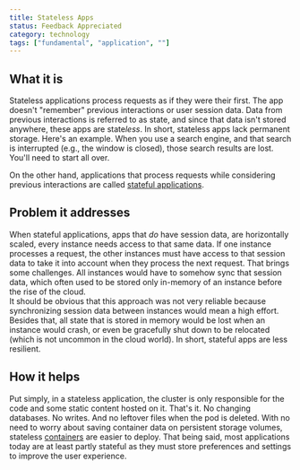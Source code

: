 ```yaml
---
title: Stateless Apps
status: Feedback Appreciated
category: technology
tags: ["fundamental", "application", ""]
---
```


## What it is

Stateless applications process requests as if they were their first. 
The app doesn't "remember" previous interactions or user session data. 
Data from previous interactions is referred to as state, and since that data isn't stored anywhere, these apps are state*less*. 
In short, stateless apps lack permanent storage. 
Here's an example. 
When you use a search engine, and that search is interrupted (e.g., the window is closed), those search results are lost. 
You'll need to start all over.

On the other hand, applications that process requests while considering previous interactions are called [stateful applications](/stateful-apps/). 

## Problem it addresses

When stateful applications, apps that *do* have session data, are horizontally scaled, every instance needs access to that same data.
If one instance processes a request, the other instances must have access to that session data to take it into account when they process the next request. 
That brings some challenges. 
All instances would have to somehow sync that session data, which often used to be stored only in-memory of an instance before the rise of the cloud.  
It should be obvious that this approach was not very reliable because synchronizing session data between instances would mean a high effort. Besides that, all state that is stored in memory would be lost when an instance would crash, or even be gracefully shut down to be relocated (which is not uncommon in the cloud world). 
In short, stateful apps are less resilient. 

## How it helps

Put simply, in a stateless application, the cluster is only responsible for the code and some static content hosted on it. 
That's it. No changing databases. No writes. 
And no leftover files when the pod is deleted. 
With no need to worry about saving container data on persistent storage volumes, stateless [containers](/container/) are easier to deploy.
That being said, most applications today are at least partly stateful as they must store preferences and settings to improve the user experience.

